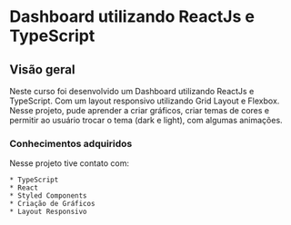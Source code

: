 # Dashboard utilizando ReactJs e TypeScript

## Visão geral

Neste curso foi desenvolvido um Dashboard utilizando ReactJs e TypeScript. Com um layout responsivo utilizando Grid Layout e Flexbox. 
Nesse projeto, pude aprender a criar gráficos, criar temas de cores e permitir ao usuário trocar o tema (dark e light), com algumas animações.

### Conhecimentos adquiridos

Nesse projeto tive contato com:

    * TypeScript
    * React
    * Styled Components
    * Criação de Gráficos
    * Layout Responsivo


